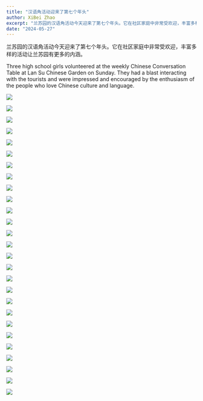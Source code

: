 ```yaml
---
title: "汉语角活动迎来了第七个年头"
author: XiBei Zhao
excerpt: "兰苏园的汉语角活动今天迎来了第七个年头。它在社区家庭中非常受欢迎，丰富多样的活动让兰苏园有更多的内涵。"
date: "2024-05-27"
---
```


兰苏园的汉语角活动今天迎来了第七个年头。它在社区家庭中非常受欢迎，丰富多样的活动让兰苏园有更多的内涵。

Three high school girls volunteered at the weekly Chinese Conversation Table at Lan Su Chinese Garden on Sunday. They had a blast interacting with the tourists and were impressed and encouraged by the enthusiasm of the people who love Chinese culture and language.

![](https://res.cloudinary.com/dhngj18do/image/upload/f_auto,q_auto/v1/images/445488098_441408565190898_3957099478009558532_n)

![](https://res.cloudinary.com/dhngj18do/image/upload/f_auto,q_auto/v1/images/444226482_441408601857561_3432326871473660865_n)

![](https://res.cloudinary.com/dhngj18do/image/upload/f_auto,q_auto/v1/images/445517772_441408738524214_6914374569527798640_n)

![](https://res.cloudinary.com/dhngj18do/image/upload/f_auto,q_auto/v1/images/445413423_441408795190875_4296941243700910649_n)

![](https://res.cloudinary.com/dhngj18do/image/upload/f_auto,q_auto/v1/images/445557488_441408508524237_9005586464358536120_n)

![](https://res.cloudinary.com/dhngj18do/image/upload/f_auto,q_auto/v1/images/445215776_441409475190807_2724664316624074494_n)

![](https://res.cloudinary.com/dhngj18do/image/upload/f_auto,q_auto/v1/images/445518621_441408478524240_6832058309551396421_n)

![](https://res.cloudinary.com/dhngj18do/image/upload/f_auto,q_auto/v1/images/445464447_441408468524241_5239579740472015464_n)

![](https://res.cloudinary.com/dhngj18do/image/upload/f_auto,q_auto/v1/images/445556798_441408418524246_3572659283210343386_n)

![](https://res.cloudinary.com/dhngj18do/image/upload/f_auto,q_auto/v1/images/445403813_441408758524212_951079901288441620_n)

![](https://res.cloudinary.com/dhngj18do/image/upload/f_auto,q_auto/v1/images/444456194_441408428524245_5767748377860835569_n)

![](https://res.cloudinary.com/dhngj18do/image/upload/f_auto,q_auto/v1/images/445527925_441408771857544_5029145413189225128_n)

![](https://res.cloudinary.com/dhngj18do/image/upload/f_auto,q_auto/v1/images/444990691_441408618524226_8612405219259192518_n)

![](https://res.cloudinary.com/dhngj18do/image/upload/f_auto,q_auto/v1/images/441872019_441408881857533_1740164372386802122_n)

![](https://res.cloudinary.com/dhngj18do/image/upload/f_auto,q_auto/v1/images/445508019_441408825190872_3410479620833252136_n)

![](https://res.cloudinary.com/dhngj18do/image/upload/f_auto,q_auto/v1/images/445522961_441408951857526_3228086069778330712_n)

![](https://res.cloudinary.com/dhngj18do/image/upload/f_auto,q_auto/v1/images/445563571_441408925190862_4071969752415446751_n)

![](https://res.cloudinary.com/dhngj18do/image/upload/f_auto,q_auto/v1/images/445533363_441408981857523_2432752359780389600_n)

![](https://res.cloudinary.com/dhngj18do/image/upload/f_auto,q_auto/v1/images/445545352_441409035190851_1189574842254241304_n)

![](https://res.cloudinary.com/dhngj18do/image/upload/f_auto,q_auto/v1/images/445375679_441409075190847_1362609843684031570_n)

![](https://res.cloudinary.com/dhngj18do/image/upload/f_auto,q_auto/v1/images/445544937_441408518524236_4542762195726194836_n)

![](https://res.cloudinary.com/dhngj18do/image/upload/f_auto,q_auto/v1/images/445014436_441409365190818_2776946434436488048_n)

![](https://res.cloudinary.com/dhngj18do/image/upload/f_auto,q_auto/v1/images/445513386_441409355190819_4031812818483806568_n)

![](https://res.cloudinary.com/dhngj18do/image/upload/f_auto,q_auto/v1/images/444928495_441409341857487_4670883925010432037_n)

![](https://res.cloudinary.com/dhngj18do/image/upload/f_auto,q_auto/v1/images/445234946_441409405190814_8242647580174059011_n)

![](https://res.cloudinary.com/dhngj18do/image/upload/f_auto,q_auto/v1/images/441899372_441409461857475_4716921764825561577_n)

![](https://res.cloudinary.com/dhngj18do/image/upload/f_auto,q_auto/v1/images/445248091_441409418524146_3813166953489912738_n)
